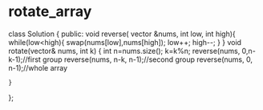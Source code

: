 # rotate_array

class Solution {
public:
    void reverse( vector<int> &nums, int low, int high){
        while(low<high){
            swap(nums[low],nums[high]);
            low++;
            high--;
        }
    }
    void rotate(vector<int>& nums, int k) {
        int n=nums.size();
        k=k%n;
        reverse(nums, 0,n-k-1);//first group
        reverse(nums, n-k, n-1);//second group
        reverse(nums, 0, n-1);//whole array
        
    }
};
